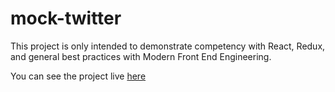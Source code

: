 # mock-twitter
This project is only intended to demonstrate competency with React, Redux, and general best practices with Modern Front End Engineering.

You can see the project live [here](https://maxwellkendall.github.io/mock-twitter/)
